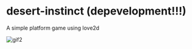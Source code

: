 # desert-instinct (depevelopment!!!)
A simple platform game using love2d



![gif2](https://github.com/caiopngoncalves/desert-instinct/assets/77169010/297e5ba6-ead1-4d0f-a5a8-ac4c1ed22ded)
